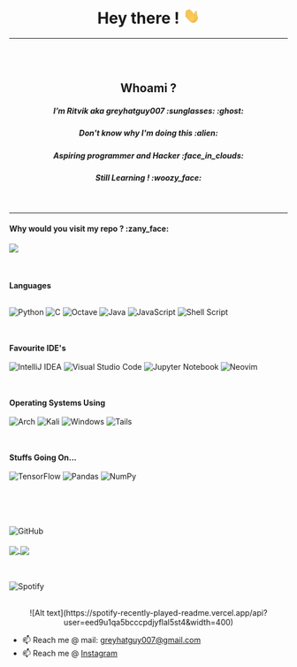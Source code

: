 <h1 align="center" > <b> Hey there ! <img src="https://github.com/greyhatguy007/resources/blob/main/wave.gif" width="30px"> </b> </h1>
<hr></hr>
<br></br>
<h2 align="center">  Whoami ? </h2> 
<h5 align="center"> I’m Ritvik <I> aka </I> greyhatguy007 :sunglasses:  :ghost: </h5>
<h5 align="center"> Don't know why I'm doing this :alien: </h5>
<h5 align="center"> Aspiring programmer and Hacker :face_in_clouds: </h5>
<h5 align="center"> Still Learning ! :woozy_face: </h5>
</br>
<hr></hr>
<h4> Why would you visit my repo ? :zany_face: </h4>


![](https://komarev.com/ghpvc/?username=greyhatguy007&label=PROFILE+VIEWS)
  


<br></br>
<b> Languages </b>
<br></br>

![Python](https://img.shields.io/badge/python-3670A0?style=for-the-badge&logo=python&logoColor=ffdd54)
![C](https://img.shields.io/badge/c-%2300599C.svg?style=for-the-badge&logo=c&logoColor=white)
![Octave](https://img.shields.io/badge/OCTAVE-darkblue?style=for-the-badge&logo=octave&logoColor=fcd683)
![Java](https://img.shields.io/badge/java-%23ED8B00.svg?style=for-the-badge&logo=java&logoColor=white)
![JavaScript](https://img.shields.io/badge/javascript-%23323330.svg?style=for-the-badge&logo=javascript&logoColor=%23F7DF1E)
![Shell Script](https://img.shields.io/badge/shell_script-%23121011.svg?style=for-the-badge&logo=gnu-bash&logoColor=white)


<br></br>
<b> Favourite IDE's </b>
<br></br>
![IntelliJ IDEA](https://img.shields.io/badge/IntelliJIDEA-000000.svg?style=for-the-badge&logo=intellij-idea&logoColor=white)
![Visual Studio Code](https://img.shields.io/badge/Visual%20Studio%20Code-0078d7.svg?style=for-the-badge&logo=visual-studio-code&logoColor=white)
![Jupyter Notebook](https://img.shields.io/badge/jupyter-%23FA0F00.svg?style=for-the-badge&logo=jupyter&logoColor=white)
![Neovim](https://img.shields.io/badge/NeoVim-%2357A143.svg?&style=for-the-badge&logo=neovim&logoColor=white)


<br><br>
<b> Operating Systems Using </b>
<br><br>
![Arch](https://img.shields.io/badge/Arch%20Linux-1793D1?logo=arch-linux&logoColor=fff&style=for-the-badge)
![Kali](https://img.shields.io/badge/Kali-268BEE?style=for-the-badge&logo=kalilinux&logoColor=white)
![Windows](https://img.shields.io/badge/Windows-0078D6?style=for-the-badge&logo=windows&logoColor=white)
![Tails](https://img.shields.io/badge/Tails%20-56347C?&style=for-the-badge&logo=tails&logoColor=white)


<br></br>
<b> Stuffs Going On... </b>
<br></br>
![TensorFlow](https://img.shields.io/badge/TensorFlow-%23FF6F00.svg?style=for-the-badge&logo=TensorFlow&logoColor=white)
![Pandas](https://img.shields.io/badge/pandas-%23150458.svg?style=for-the-badge&logo=pandas&logoColor=white)
![NumPy](https://img.shields.io/badge/numpy-%23013243.svg?style=for-the-badge&logo=numpy&logoColor=white)


<br></br>
<br></br>
![GitHub](https://img.shields.io/badge/github-%23121011.svg?style=for-the-badge&logo=github&logoColor=white)
<br></br>
<a href="https://github.com/anuraghazra/github-readme-stats">
  <img align="center" src="https://github-readme-stats.vercel.app/api?username=greyhatguy007&show_icons=true&theme=radical" />
</a>
<a href="https://github.com/anuraghazra/convoychat">
  <img align="center" src="https://github-readme-stats.vercel.app/api/top-langs/?username=greyhatguy007&langs_count=8)](https://github.com/anuraghazra/github-readme-stats&theme=radical" />
</a>

<br></br>
![Spotify](https://img.shields.io/badge/Spotify-1ED760?style=for-the-badge&logo=spotify&logoColor=white)
<br></br>
<center>
![Alt text](https://spotify-recently-played-readme.vercel.app/api?user=eed9u1qa5bcccpdjyflal5st4&width=400)
</center>

- 📫 Reach me @ mail: greyhatguy007@gmail.com
- 📫 Reach me @ [Instagram](https://instagram.com/rit_08_/)


